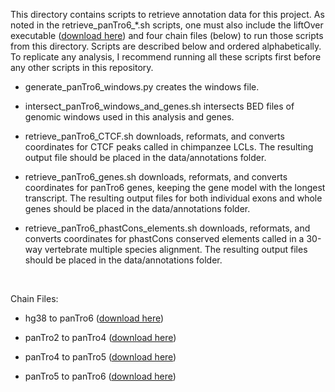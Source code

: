 This directory contains scripts to retrieve annotation data for this project. As noted in the retrieve_panTro6_\*.sh scripts, one must also include the liftOver executable ([download here](https://genome-store.ucsc.edu/)) and four chain files (below) to run those scripts from this directory. Scripts are described below and ordered alphabetically. To replicate any analysis, I recommend running all these scripts first before any other scripts in this repository.

- generate_panTro6_windows.py creates the windows file.

- intersect_panTro6_windows_and_genes.sh intersects BED files of genomic windows used in this analysis and genes.

- retrieve_panTro6_CTCF.sh downloads, reformats, and converts coordinates for CTCF peaks called in chimpanzee LCLs. The resulting output file should be placed in the data/annotations folder.

- retrieve_panTro6_genes.sh downloads, reformats, and converts coordinates for panTro6 genes, keeping the gene model with the longest transcript. The resulting output files for both individual exons and whole genes should be placed in the data/annotations folder.

- retrieve_panTro6_phastCons_elements.sh downloads, reformats, and converts coordinates for phastCons conserved elements called in a 30-way vertebrate multiple species alignment. The resulting output files should be placed in the data/annotations folder.

&nbsp;

Chain Files:
- hg38 to panTro6 ([download here](https://hgdownload.soe.ucsc.edu/goldenPath/hg38/liftOver/))

- panTro2 to panTro4 ([download here](https://hgdownload.soe.ucsc.edu/goldenPath/panTro2/liftOver/))

- panTro4 to panTro5 ([download here](https://hgdownload.soe.ucsc.edu/goldenPath/panTro4/liftOver/))

- panTro5 to panTro6 ([download here](https://hgdownload.soe.ucsc.edu/goldenPath/panTro5/liftOver/))
